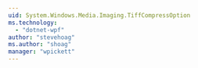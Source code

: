 ```yaml
---
uid: System.Windows.Media.Imaging.TiffCompressOption
ms.technology: 
  - "dotnet-wpf"
author: "stevehoag"
ms.author: "shoag"
manager: "wpickett"
---
```

